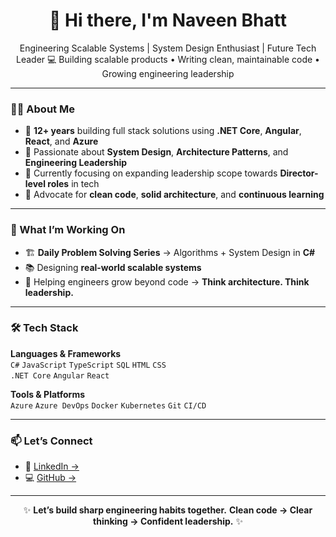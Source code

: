 <h1 align="center">👋 Hi there, I'm Naveen Bhatt</h1>

<p align="center">
Engineering Scalable Systems | System Design Enthusiast | Future Tech Leader
💻 Building scalable products • Writing clean, maintainable code • Growing engineering leadership 
</p>

---

### 👨‍💻 About Me

- 🔸 **12+ years** building full stack solutions using **.NET Core**, **Angular**, **React**, and **Azure**
- 🔸 Passionate about **System Design**, **Architecture Patterns**, and **Engineering Leadership**
- 🔸 Currently focusing on expanding leadership scope towards **Director-level roles** in tech
- 🔸 Advocate for **clean code**, **solid architecture**, and **continuous learning**

---

### 🚀 What I’m Working On
- 🏗️ **Daily Problem Solving Series** → Algorithms + System Design in **C#**
- 📚 Designing **real-world scalable systems**
- 🎯 Helping engineers grow beyond code → **Think architecture. Think leadership.**

---

### 🛠️ Tech Stack

**Languages & Frameworks**  
`C#` `JavaScript` `TypeScript` `SQL` `HTML` `CSS`  
`.NET Core` `Angular` `React`

**Tools & Platforms**  
`Azure` `Azure DevOps` `Docker` `Kubernetes` `Git` `CI/CD`

---

### 📫 Let’s Connect
- 💼 [LinkedIn →](https://www.linkedin.com/in/thenaveenbhatt/)
- 💻 [GitHub →](https://github.com/thenaveenbhatt)

---

<p align="center">
✨ <b>Let’s build sharp engineering habits together.</b>  
<b>Clean code → Clear thinking → Confident leadership.</b> ✨
</p>
